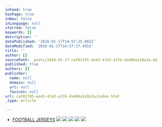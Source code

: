 ```yaml
---
inFeed: true
hasPage: true
inNav: false
inLanguage: null
starred: false
keywords: []
description: ''
datePublished: '2016-01-17T14:57:25.865Z'
dateModified: '2016-01-17T14:57:17.455Z'
title: ''
author: []
sourcePath: _posts/2016-01-17-caf81785-ee43-47a3-a1f6-da404a1a9a3a.md
published: true
authors: []
publisher:
  name: null
  domain: null
  url: null
  favicon: null
url: caf81785-ee43-47a3-a1f6-da404a1a9a3a/index.html
_type: Article

---
```

* [FOOTBALL JERSEYS][0]
![](https://the-grid-user-content.s3-us-west-2.amazonaws.com/6c3ebfc0-f51d-4a05-b667-8f2e48448abb.png)
![](https://the-grid-user-content.s3-us-west-2.amazonaws.com/698a2e58-b254-4917-a2ef-2ad218af98dc.png)
![](https://the-grid-user-content.s3-us-west-2.amazonaws.com/c8b96eeb-15ef-49c4-b512-d1bdab0f49f0.jpg)
![](https://the-grid-user-content.s3-us-west-2.amazonaws.com/5c65be31-3620-4787-890c-e94381015226.jpg)
![](https://the-grid-user-content.s3-us-west-2.amazonaws.com/e349402e-40e7-4a06-bb5d-c3e1939bf623.jpg)

[0]: http://boriz-customs.mybigcommerce.com/sports-jerseys/football/